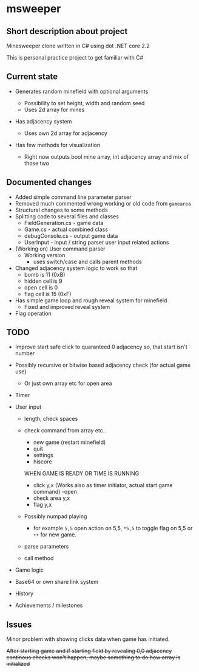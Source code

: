 ﻿# msweeper

## Short description about project
Minesweeper clone written in C# using dot .NET core 2.2

This is personal practice project to get familiar with C#

## Current state

* Generates random minefield with optional arguments
    * Possibility to set height, width and random seed 
    * Uses 2d array for mines

* Has adjacency system
    * Uses own 2d array for adjacency

* Has few methods for visualization
    * Right now outputs bool mine array, int adjacency array and mix of those two

## Documented changes
* Added simple command line parameter parser
* Removed much commented wrong working or old code from ```gamearea```
* Structural changes to some methods
* Splitting code to several files and classes
    * FieldGeneration.cs - game data
    * Game.cs - actual combined class
    * debugConsole.cs - output game data
    * UserInput - input / string parser user input related actions
* (Working on) User command parser
    * Working version
        * uses switch/case and calls parent methods
* Changed adjacency system logic to work so that
    * bomb is 11 (0xB)
    * hidden cell is 9
    * open cell is 0
    * flag cell is 15 (0xF)
* Has simple game loop and rough reveal system for minefield
    * Fixed and improved reveal system
* Flag operation

## TODO
* Improve start safe click to quaranteed 0 adjacency so, that start isn't number
* Possibly recursive or bitwise based adjacency check (for actual game use)
    * Or just own array etc for open area
* Timer
* User input
    
    - length, check spaces
    - check command from array etc..
    
        - new game (restart minefield)
        - quit
        - settings
        - hiscore
    
        WHEN GAME IS READY OR TIME IS RUNNING
        - click y,x (Works also as timer initiator, actual start game command)
            -open
        - check area y,x 
        - flag y,x

    * Possibly numpad playing
        * for example ```5,5``` open action on 5,5, ```*5,5``` to toggle flag on 5,5 or ```++``` for new game.
     
    * parse parameters
    * call method

* Game logic
* Base64 or own share link system
* History
* Achievements / milestones

## Issues

Minor problem with showing clicks data when game has initiated. 

~~After starting game and if starting field by revealing 0,0 adjacency continous checks won't happen, maybe something to do how array is initialized~~